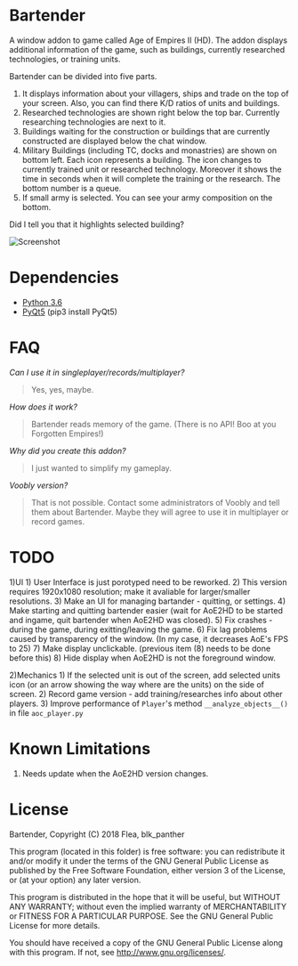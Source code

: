 # Bartender
A window addon to game called Age of Empires II (HD). The addon displays additional information of the game, such as buildings, currently researched technologies, or training units.

Bartender can be divided into five parts.
1) It displays information about your villagers, ships and trade on the top of your screen. Also, you can find there K/D ratios of units and buildings.
2) Researched technologies are shown right below the top bar. Currently researching technologies are next to it.
3) Buildings waiting for the construction or buildings that are currently constructed are displayed below the chat window.
4) Military Buildings (including TC, docks and monastries) are shown on bottom left. Each icon represents a building. The icon changes to currently trained unit or researched technology. Moreover it shows the time in seconds when it will complete the training or the research. The bottom number is a queue.
5) If small army is selected. You can see your army composition on the bottom.

Did I tell you that it highlights selected building?

![Screenshot](https://i.imgur.com/JWsTbWB.jpg)


# Dependencies
- [Python 3.6](https://www.python.org/downloads/ "Download Python | Python.org")
- [PyQt5](https://www.riverbankcomputing.com/software/pyqt/download5/) (pip3 install PyQt5)


# FAQ
*Can I use it in singleplayer/records/multiplayer?*
> Yes, yes, maybe.

*How does it work?*
> Bartender reads memory of the game. (There is no API! Boo at you Forgotten Empires!)

*Why did you create this addon?*
> I just wanted to simplify my gameplay.

*Voobly version?*
> That is not possible. Contact some administrators of Voobly and tell them about Bartender. Maybe they will agree to use it in multiplayer or record games.


# TODO
1)UI
    1) User Interface is just porotyped need to be reworked. 
    2) This version requires 1920x1080 resolution; make it avaliable for larger/smaller resolutions.
    3) Make an UI for managing bartander - quitting, or settings.
    4) Make starting and quitting bartender easier (wait for AoE2HD to be started and ingame, quit bartender when AoE2HD was closed).
    5) Fix crashes - during the game, during exitting/leaving the game.
    6) Fix lag problems caused by transparency of the window. (In my case, it decreases AoE's FPS to 25) 
    7) Make display unclickable. (previous item (8) needs to be done before this)
    8) Hide display when AoE2HD is not the foreground window.

2)Mechanics
    1) If the selected unit is out of the screen, add selected units icon (or an arrow showing the way where are the units) on the side of screen.
    2) Record game version - add training/researches info about other players.
    3) Improve performance of `Player`'s method `__analyze_objects__()` in file `aoc_player.py`

# Known Limitations
1) Needs update when the AoE2HD version changes.


# License
Bartender, Copyright (C) 2018 Flea, blk_panther

This program (located in this folder) is free software: you can redistribute it and/or modify it under the terms of the GNU General Public License as published by the Free Software Foundation, either version 3 of the License, or (at your option) any later version.

This program is distributed in the hope that it will be useful, but WITHOUT ANY WARRANTY; without even the implied warranty of MERCHANTABILITY or FITNESS FOR A PARTICULAR PURPOSE. See the GNU General Public License for more details.

You should have received a copy of the GNU General Public License along with this program.  If not, see <http://www.gnu.org/licenses/>.
